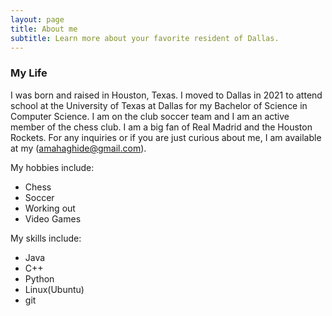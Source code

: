 ```yaml
---
layout: page
title: About me
subtitle: Learn more about your favorite resident of Dallas.
---
```


### My Life

I was born and raised in Houston, Texas. I moved to Dallas in 2021 to attend school at the University of Texas at Dallas for my Bachelor of Science in Computer Science. I am on the club soccer team and I am an active member of the chess club. I am a big fan of Real Madrid and the Houston Rockets. For any inquiries or if you are just curious about me, I am available at my (amahaghide@gmail.com).

My hobbies include:

- Chess
- Soccer
- Working out
- Video Games

My skills include:
 - Java
 - C++
 - Python
 - Linux(Ubuntu)
 - git

